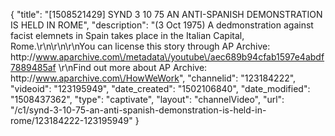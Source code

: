 {
    "title": "[1508521429] SYND 3 10 75 AN ANTI-SPANISH DEMONSTRATION IS HELD IN ROME",
    "description": "(3 Oct 1975) A dedmonstration against facist elemnets in Spain takes place in the Italian Capital, Rome.\r\n\r\n\r\nYou can license this story through AP Archive: http:\/\/www.aparchive.com\/metadata\/youtube\/aec689b94cfab1597e4abdf7889485af \r\nFind out more about AP Archive: http:\/\/www.aparchive.com\/HowWeWork",
    "channelid": "123184222",
    "videoid": "123195949",
    "date_created": "1502106840",
    "date_modified": "1508437362",
    "type": "captivate",
    "layout": "channelVideo",
    "url": "\/c1\/synd-3-10-75-an-anti-spanish-demonstration-is-held-in-rome\/123184222-123195949"
}